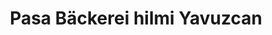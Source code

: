 ---
title: "Pasa Bäckerei hilmi Yavuzcan"
url: /delmenhorst/pasa-baeckerei-hilmi-yavuzcan/
shop: Bäckerei
---